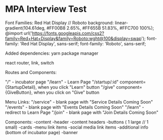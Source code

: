 # MPA Interview Test

Font Families: Red Hat Display // Roboto
background: linear-gradient(104.61deg, #FF00B8 2.65%, #FF655B 51.83%, #FFC700 100%);
@import url('https://fonts.googleapis.com/css2?family=Red+Hat+Display&family=Roboto:wght@100&display=swap');
font-family: 'Red Hat Display', sans-serif;
font-family: 'Roboto', sans-serif;


Added dependencies:
yarn package manager

react router, link, switch

Routes and Components:

"/" - incubator page
"/learn" - Learn Page
"/startup/:id" component={StartupDetail}, when you click "Learn" button
"/give" component={GiveButton}, when you click on "Give" button

Menu Links:
"/service" - blank page with "Service Details Coming Soon"
"/events" - blank page with "Events Details Coming Soon"
"/learn" - redirect to Learn Page
"/join" - blank page with "Join Details Coming Soon"

Components:
-content
-header
-content headers
-buttons ( 1 large // 1 small)
-cards
-menu link items
-social media link items
-additional info (bottom of incubator page)
-banner 